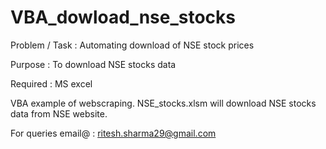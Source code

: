# VBA_dowload_nse_stocks

Problem / Task : Automating download of NSE stock prices

Purpose : To download NSE stocks data

Required : MS excel

VBA example of webscraping. NSE_stocks.xlsm will download NSE stocks data from NSE website.

For queries email@ : ritesh.sharma29@gmail.com
